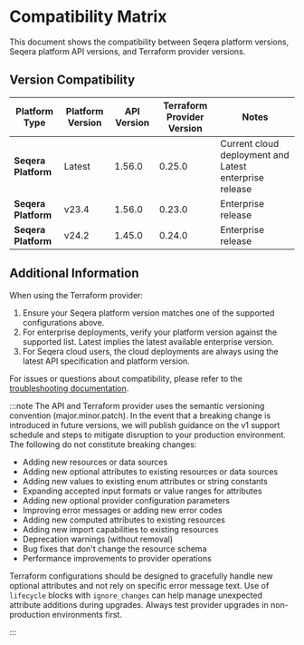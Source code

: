 # Compatibility Matrix

This document shows the compatibility between Seqera platform versions, Seqera platform API versions, and Terraform provider versions.

## Version Compatibility

| Platform Type | Platform Version | API Version | Terraform Provider Version | Notes |
|---------------|------------------|-------------|----------------------------|-------|
| **Seqera Platform** | Latest | 1.56.0 | 0.25.0  | Current cloud deployment and Latest enterprise release |
| **Seqera Platform** | v23.4 | 1.56.0 | 0.23.0 | Enterprise release |
| **Seqera Platform** | v24.2 | 1.45.0 | 0.24.0  | Enterprise release |

## Additional Information

When using the Terraform provider:

1. Ensure your Seqera platform version matches one of the supported configurations above. 
2. For enterprise deployments, verify your platform version against the supported list. Latest implies the latest available enterprise version. 
3. For Seqera cloud users, the cloud deployments are always using the latest API specification and platform version. 

For issues or questions about compatibility, please refer to the [troubleshooting documentation](internal/troubleshooting.md).


:::note The API and Terraform provider uses the semantic versioning convention (major.minor.patch). In the event that a breaking change is introduced in future versions, we will publish guidance on the v1 support schedule and steps to mitigate disruption to your production environment. The following do not constitute breaking changes:

* Adding new resources or data sources
* Adding new optional attributes to existing resources or data sources
* Adding new values to existing enum attributes or string constants
* Expanding accepted input formats or value ranges for attributes
* Adding new optional provider configuration parameters
* Improving error messages or adding new error codes
* Adding new computed attributes to existing resources
* Adding new import capabilities to existing resources
* Deprecation warnings (without removal)
* Bug fixes that don't change the resource schema
* Performance improvements to provider operations

Terraform configurations should be designed to gracefully handle new optional attributes and not rely on specific error message text. Use of `lifecycle` blocks with `ignore_changes` can help manage unexpected attribute additions during upgrades. Always test provider upgrades in non-production environments first.

:::

